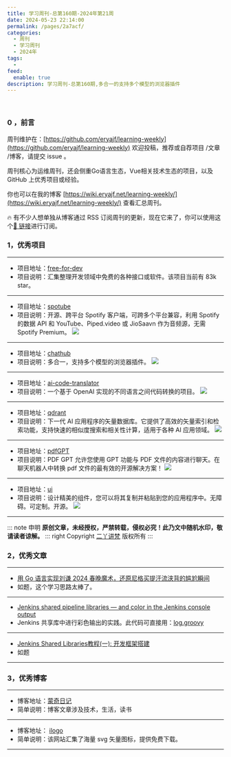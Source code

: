 ```yaml
---
title: 学习周刊-总第160期-2024年第21周
date: 2024-05-23 22:14:00
permalink: /pages/2a7acf/
categories:
  - 周刊
  - 学习周刊
  - 2024年
tags:
  -
feed:
  enable: true
description: 学习周刊-总第160期,多合一的支持多个模型的浏览器插件
---
```


<br><ArticleTopAd></ArticleTopAd>


### 0 ，前言

周刊维护在：[https://github.com/eryajf/learning-weekly](https://github.com/eryajf/learning-weekly)  欢迎投稿，推荐或自荐项目 /文章 /博客，请提交 issue 。

周刊核心为运维周刊，还会侧重Go语言生态，Vue相关技术生态的项目，以及 GitHub 上优秀项目或经验。

你也可以在我的博客 [https://wiki.eryajf.net/learning-weekly/](https://wiki.eryajf.net/learning-weekly/) 查看汇总周刊。

🔥 有不少人想单独从博客通过 RSS 订阅周刊的更新，现在它来了，你可以使用这个[🔗 链接](https://wiki.eryajf.net/learning-weekly.xml)进行订阅。

### 1，优秀项目

---
- 项目地址：[free-for-dev](https://github.com/ripienaar/free-for-dev)
- 项目说明：汇集整理开发领域中免费的各种接口或软件。该项目当前有 83k star。
---
- 项目地址：[spotube](https://github.com/KRTirtho/spotube)
- 项目说明：开源、跨平台 Spotify 客户端，可跨多个平台兼容，利用 Spotify 的数据 API 和 YouTube、Piped.video 或 JioSaavn 作为音频源，无需 Spotify Premium。
  ![](https://t.eryajf.net/imgs/2024/04/1713581004841.png)
---
- 项目地址：[chathub](https://github.com/chathub-dev/chathub)
- 项目说明：多合一，支持多个模型的浏览器插件。
  ![](https://t.eryajf.net/imgs/2024/04/1713588612288.png)
---
- 项目地址：[ai-code-translator](https://github.com/mckaywrigley/ai-code-translator)
- 项目说明：一个基于 OpenAI 实现的不同语言之间代码转换的项目。
  ![](https://t.eryajf.net/imgs/2024/04/1713588746759.png)
---
- 项目地址：[qdrant](https://github.com/qdrant/qdrant)
- 项目说明：下一代 AI 应用程序的矢量数据库。它提供了高效的矢量索引和检索功能，支持快速的相似度搜索和相关性计算，适用于各种 AI 应用领域。
  ![](https://t.eryajf.net/imgs/2024/04/1713590716203.png)
---
- 项目地址：[pdfGPT](https://github.com/bhaskatripathi/pdfGPT)
- 项目说明：PDF GPT 允许您使用 GPT 功能与 PDF 文件的内容进行聊天。在聊天机器人中转换 pdf 文件的最有效的开源解决方案！
  ![](https://t.eryajf.net/imgs/2024/04/1713591934451.png)
---
- 项目地址：[ui](https://github.com/shadcn-ui/ui)
- 项目说明：设计精美的组件，您可以将其复制并粘贴到您的应用程序中。无障碍。可定制。开源。
  ![](https://t.eryajf.net/imgs/2024/04/1713609181184.png)
---

::: note 申明
**原创文章<Badge text='eryajf' />，未经授权，严禁转载，侵权必究！此乃文中随机水印，敬请读者谅解。**
::: right
Copyright [二丫讲梵](https://wiki.eryajf.net) 版权所有
:::

### 2，优秀文章

---
- [用 Go 语言实现刘谦 2024 春晚魔术，还原尼格买提汗流浃背的尴尬瞬间](https://jianghushinian.cn/2024/02/10/use-go-to-realize-liu-qian-s-2024-spring-festival-gala-magic/)
- 如题，这个学习思路太棒了。
---
- [Jenkins shared pipeline libraries — and color in the Jenkins console output](https://medium.com/israeli-tech-radar/jenkins-shared-pipeline-libraries-and-color-in-the-jenkins-console-output-c8e929d2c009)
- Jenkins 共享库中进行彩色输出的实践。此代码可直接用：[log.groovy](https://github.com/brunourb/pipeline-shared-library/blob/e63704ccb74c094d32cc3f9b7af9ff7e69dc1864/log.groovy)
---
- [Jenkins Shared Libraries教程(一): 开发框架搭建](https://blog.frognew.com/2019/03/jenkins-shared-libraries.html)
- 如题
---
### 3，优秀博客

---
- 博客地址：[蒙奇日记](https://luffy.cc/)
- 简单说明：博客文章涉及技术，生活，读书
---
- 博客地址： [ilogo](https://ilogo.fun/)
- 简单说明：该网站汇集了海量 svg 矢量图标，提供免费下载。
---

<br><ArticleTopAd></ArticleTopAd>
